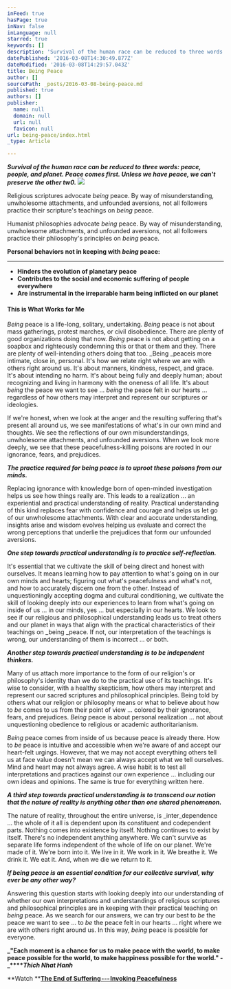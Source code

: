 ```yaml
---
inFeed: true
hasPage: true
inNav: false
inLanguage: null
starred: true
keywords: []
description: 'Survival of the human race can be reduced to three words: peace, people, and planet. Peace comes first. Unless we have peace, we can’t preserve the other tw0.'
datePublished: '2016-03-08T14:30:49.877Z'
dateModified: '2016-03-08T14:29:57.043Z'
title: Being Peace
author: []
sourcePath: _posts/2016-03-08-being-peace.md
published: true
authors: []
publisher:
  name: null
  domain: null
  url: null
  favicon: null
url: being-peace/index.html
_type: Article

---
```

**_Survival of the human race can be reduced to three words: peace, people, and planet. Peace comes first. Unless we have peace, we can't preserve the other tw0\._**
![](https://the-grid-user-content.s3-us-west-2.amazonaws.com/f90c8b36-5ac3-4e95-be31-8be8514bb820.jpg)

Religious scriptures advocate _being_ peace. By way of misunderstanding, unwholesome attachments, and unfounded aversions, not all followers practice their scripture's teachings on _being_ peace.

Humanist philosophies advocate _being_ peace. By way of misunderstanding, unwholesome attachments, and unfounded aversions, not all followers practice their philosophy's principles on _being_ peace.

**Personal behaviors not in keeping with _being_ peace:**

****

* **Hinders the evolution of planetary peace**
* **Contributes to the social and economic suffering of people everywhere**
* **Are instrumental in the irreparable harm being inflicted on our planet**

#### This is What Works for Me

_Being_ peace is a life-long, solitary, undertaking. _Being_ peace is not about mass gatherings, protest marches, or civil disobedience. There are plenty of good organizations doing that now. _Being_ peace is not about getting on a soapbox and righteously condemning this or that or them and they. There are plenty of well-intending others doing that too. _Being _peaceis more intimate, close in, personal. It's how we relate right where we are with others right around us. It's about manners, kindness, respect, and grace. It's about intending no harm. It's about being fully and deeply human; about recognizing and living in harmony with the oneness of all life. It's about _being_ the peace we want to see ... _being_ the peace felt in our hearts ... regardless of how others may interpret and represent our scriptures or ideologies.

If we're honest, when we look at the anger and the resulting suffering that's present all around us, we see manifestations of what's in our own mind and thoughts. We see the reflections of our own misunderstandings, unwholesome attachments, and unfounded aversions. When we look more deeply, we see that these peacefulness-killing poisons are rooted in our ignorance, fears, and prejudices.

**_The practice required for being peace is to uproot these poisons from our minds._**

Replacing ignorance with knowledge born of open-minded investigation helps us see how things really are. This leads to a realization ... an experiential and practical understanding of reality. Practical understanding of this kind replaces fear with confidence and courage and helps us let go of our unwholesome attachments. With clear and accurate understanding, insights arise and wisdom evolves helping us evaluate and correct the wrong perceptions that underlie the prejudices that form our unfounded aversions.

**_One step towards practical understanding is to practice self-reflection._**

It's essential that we cultivate the skill of being direct and honest with ourselves. It means learning how to pay attention to what's going on in our own minds and hearts; figuring out what's peacefulness and what's not, and how to accurately discern one from the other. Instead of unquestioningly accepting dogma and cultural conditioning, we cultivate the skill of looking deeply into our experiences to learn from what's going on inside of us ... in our minds, yes ... but especially in our hearts. We look to see if our religious and philosophical understanding leads us to treat others and our planet in ways that align with the practical characteristics of their teachings on _being _peace. If not, our interpretation of the teachings is wrong, our understanding of them is incorrect ... or both.

**_Another step towards practical understanding is to be independent thinkers._**

Many of us attach more importance to the form of our religion's or philosophy's identity than we do to the practical use of its teachings. It's wise to consider, with a healthy skepticism, how others may interpret and represent our sacred scriptures and philosophical principles. Being told by others what our religion or philosophy means or what to believe about how to _be_ comes to us from their point of view ... colored by their ignorance, fears, and prejudices. _Being_ peace is about personal realization ... not about unquestioning obedience to religious or academic authoritarianism.

_Being_ peace comes from inside of us because peace is already there. How to _be_ peace is intuitive and accessible when we're aware of and accept our heart-felt urgings. However, that we may not accept everything others tell us at face value doesn't mean we can always accept what we tell ourselves. Mind and heart may not always agree. A wise habit is to test all interpretations and practices against our own experience ... including our own ideas and opinions. The same is true for everything written here.

**_A third step towards practical understanding is to transcend our notion that the nature of reality is anything other than one shared phenomenon._**

The nature of reality, throughout the entire universe, is _inter_dependence ... the whole of it all is dependent upon its constituent and codependent parts. Nothing comes into existence by itself. Nothing continues to exist by itself. There's no independent anything anywhere. We can't survive as separate life forms independent of the whole of life on our planet. We're made of it. We're born into it. We live in it. We work in it. We breathe it. We drink it. We eat it. And, when we die we return to it.

**_If being peace is an essential condition for our collective survival, why ever be any other way?_**

Answering this question starts with looking deeply into our understanding of whether our own interpretations and understandings of religious scriptures and philosophical principles are in keeping with their practical teaching on _being_ peace. As we search for our answers, we can try our best to _be_ the peace we want to see ... to _be_ the peace felt in our hearts ... right where we are with others right around us. In this way, _being_ peace is possible for everyone.

**_"Each moment is a chance for us to make peace with the world, to make peace possible for the world, to make happiness possible for the world." - _****_Thich Nhat Hanh_**

**Watch ****[The End of Suffering --- Invoking Peacefulness][0]**

[0]: https://medium.com/r/?url=http%3A%2F%2Fwww.youtube.com%2Fwatch%3Fv%3DtCiXdduVHbI
